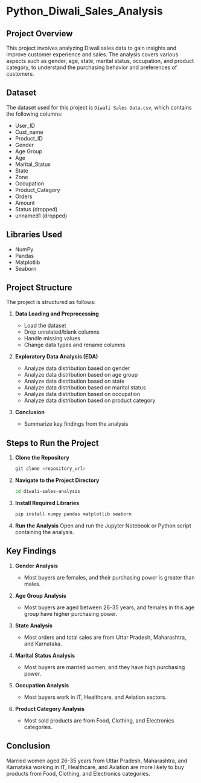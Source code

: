 # Python_Diwali_Sales_Analysis

## Project Overview

This project involves analyzing Diwali sales data to gain insights and improve customer experience and sales. The analysis covers various aspects such as gender, age, state, marital status, occupation, and product category, to understand the purchasing behavior and preferences of customers.

## Dataset

The dataset used for this project is `Diwali Sales Data.csv`, which contains the following columns:

- User_ID
- Cust_name
- Product_ID
- Gender
- Age Group
- Age
- Marital_Status
- State
- Zone
- Occupation
- Product_Category
- Orders
- Amount
- Status (dropped)
- unnamed1 (dropped)

## Libraries Used

- NumPy
- Pandas
- Matplotlib
- Seaborn

## Project Structure

The project is structured as follows:

1. **Data Loading and Preprocessing**
   - Load the dataset
   - Drop unrelated/blank columns
   - Handle missing values
   - Change data types and rename columns

2. **Exploratory Data Analysis (EDA)**
   - Analyze data distribution based on gender
   - Analyze data distribution based on age group
   - Analyze data distribution based on state
   - Analyze data distribution based on marital status
   - Analyze data distribution based on occupation
   - Analyze data distribution based on product category

3. **Conclusion**
   - Summarize key findings from the analysis

## Steps to Run the Project

1. **Clone the Repository**
   ```bash
   git clone <repository_url>
   ```
2. **Navigate to the Project Directory**
   ```bash
   cd diwali-sales-analysis
   ```
3. **Install Required Libraries**
   ```bash
   pip install numpy pandas matplotlib seaborn
   ```
4. **Run the Analysis**
   Open and run the Jupyter Notebook or Python script containing the analysis.

## Key Findings

1. **Gender Analysis**
   - Most buyers are females, and their purchasing power is greater than males.

2. **Age Group Analysis**
   - Most buyers are aged between 26-35 years, and females in this age group have higher purchasing power.

3. **State Analysis**
   - Most orders and total sales are from Uttar Pradesh, Maharashtra, and Karnataka.

4. **Marital Status Analysis**
   - Most buyers are married women, and they have high purchasing power.

5. **Occupation Analysis**
   - Most buyers work in IT, Healthcare, and Aviation sectors.

6. **Product Category Analysis**
   - Most sold products are from Food, Clothing, and Electronics categories.

## Conclusion

Married women aged 26-35 years from Uttar Pradesh, Maharashtra, and Karnataka working in IT, Healthcare, and Aviation are more likely to buy products from Food, Clothing, and Electronics categories.


